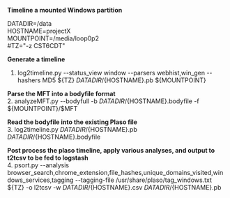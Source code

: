 **Timeline a mounted Windows partition**  
  
DATADIR=/data  
HOSTNAME=projectX  
MOUNTPOINT=/media/loop0p2  
 #TZ="-z CST6CDT"  
  
**Generate a timeline**  
1. log2timeline.py --status_view window --parsers webhist,win_gen --hashers MD5 ${TZ} ${DATADIR}/${HOSTNAME}.pb ${MOUNTPOINT}
  
**Parse the MFT into a bodyfile format**  
2. analyzeMFT.py --bodyfull -b ${DATADIR}/${HOSTNAME}.bodyfile -f ${MOUNTPOINT}/\$MFT  
  
**Read the bodyfile into the existing Plaso file**  
3. log2timeline.py ${DATADIR}/${HOSTNAME}.pb ${DATADIR}/${HOSTNAME}.bodyfile  
  
**Post process the plaso timeline, apply various analyses, and output to t2tcsv to be fed to logstash**  
4. psort.py --analysis browser_search,chrome_extension,file_hashes,unique_domains_visited,windows_services,tagging --tagging-file /usr/share/plaso/tag_windows.txt ${TZ} -o l2tcsv -w ${DATADIR}/${HOSTNAME}.csv ${DATADIR}/${HOSTNAME}.pb  
